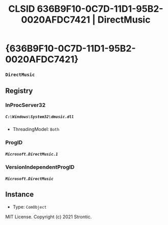 ﻿---
title: "CLSID 636B9F10-0C7D-11D1-95B2-0020AFDC7421 | DirectMusic"
excerpt: What is COM-Object CLSID 636B9F10-0C7D-11D1-95B2-0020AFDC7421?
---

# {636B9F10-0C7D-11D1-95B2-0020AFDC7421}

### `DirectMusic`

## Registry


### InProcServer32

##### `C:\Windows\System32\dmusic.dll`
* ThreadingModel: `Both`

### ProgID

##### `Microsoft.DirectMusic.1`

### VersionIndependentProgID

##### `Microsoft.DirectMusic`

## Instance

* Type: `ComObject`

MIT License. Copyright (c) 2021 Strontic.


